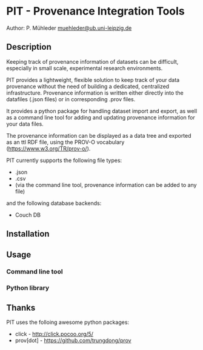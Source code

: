 # PIT - Provenance Integration Tools

Author: P. Mühleder <muehleder@ub.uni-leipzig.de>

## Description

Keeping track of provenance information of datasets can be difficult, 
especially in small scale, experimental research environments. 

PIT provides a lightweight, flexible solution to keep track of your 
data provenance without the need of building a dedicated, centralized 
infrastructure. Provenance information is written either directly into
the datafiles (.json files) or in corresponding .prov files. 

It provides a python package for handling dataset import and export,
as well as a command line tool for adding and updating provenance 
information for your data files.

The provenance information can be displayed as a data tree and
exported as an ttl RDF file, using the PROV-O vocabulary 
(https://www.w3.org/TR/prov-o/).

PIT currently supports the following file types:
* .json
* .csv
* (via the command line tool, provenance information can be added to
any file)

and the following database backends:
* Couch DB


## Installation

## Usage

### Command line tool

### Python library

## Thanks

PIT uses the folloing awesome python packages:
* click - http://click.pocoo.org/5/
* prov[dot] - https://github.com/trungdong/prov